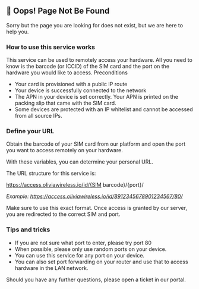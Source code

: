 ## 🔎 Oops! Page Not Be Found

Sorry but the page you are looking for does not exist, but we are here to help you.


### How to use this service works

This service can be used to remotely access your hardware. All you need to know is the barcode (or ICCID) of the SIM card and the port on the hardware you would like to access.
Preconditions

- Your card is provisioned with a public IP route
- Your device is successfully connected to the network
- The APN in your device is set correctly. Your APN is printed on the packing slip that came with the SIM card.
- Some devices are protected with an IP whitelist and cannot be accessed from all source IPs.

### Define your URL

Obtain the barcode of your SIM card from our platform and open the port you want to access remotely on your hardware.

With these variables, you can determine your personal URL.

The URL structure for this service is:

https://access.oliviawireless.io/id/{SIM barcode}/{port}/

_Example: https://access.oliviawireless.io/id/8912345678901234567/80/_

Make sure to use this exact format. Once access is granted by our server, you are redirected to the correct SIM and port.


### Tips and tricks

- If you are not sure what port to enter, please try port 80
- When possible, please only use random ports on your device.
- You can use this service for any port on your device.
- You can also set port forwarding on your router and use that to access hardware in the LAN network.

 

Should you have any further questions, please open a ticket in our portal.
